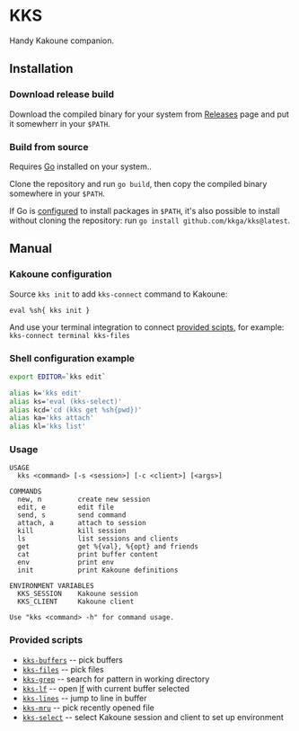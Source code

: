 # KKS

Handy Kakoune companion.

## Installation

### Download release build

Download the compiled binary for your system from
[Releases](https://github.com/kkga/kks/releases) page and put it somewherr in
your `$PATH`.

### Build from source

Requires [Go](https://golang.org/) installed on your system..

Clone the repository and run `go build`, then copy the compiled binary somewhere
in your `$PATH`.

If Go is [configured](https://golang.org/ref/mod#go-install) to install packages
in `$PATH`, it's also possible to install without cloning the repository: run
`go install github.com/kkga/kks@latest`.

## Manual

### Kakoune configuration

Source `kks init` to add `kks-connect` command to Kakoune:

```kak
eval %sh{ kks init }
```

And use your terminal integration to connect
[provided scipts](#provided-scripts), for example:
`kks-connect terminal kks-files`

### Shell configuration example

```sh
export EDITOR=`kks edit`

alias k='kks edit'
alias ks='eval (kks-select)'
alias kcd='cd (kks get %sh{pwd})'
alias ka='kks attach'
alias kl='kks list'
```

### Usage

```
USAGE
  kks <command> [-s <session>] [-c <client>] [<args>]

COMMANDS
  new, n         create new session
  edit, e        edit file
  send, s        send command
  attach, a      attach to session
  kill           kill session
  ls             list sessions and clients
  get            get %{val}, %{opt} and friends
  cat            print buffer content
  env            print env
  init           print Kakoune definitions

ENVIRONMENT VARIABLES
  KKS_SESSION    Kakoune session
  KKS_CLIENT     Kakoune client

Use "kks <command> -h" for command usage.
```

### Provided scripts

- [`kks-buffers`](./scripts/kks-buffers) -- pick buffers
- [`kks-files`](./scripts/kks-files) -- pick files
- [`kks-grep`](./scripts/kks-grep) -- search for pattern in working directory
- [`kks-lf`](./scripts/kks-lf) -- open [lf] with current buffer selected
- [`kks-lines`](./scripts/kks-lines) -- jump to line in buffer
- [`kks-mru`](./scripts/kks-mru) -- pick recently opened file
- [`kks-select`](./scripts/kks-select) -- select Kakoune session and client to
  set up environment

[lf]: https://github.com/gokcehan/lf
